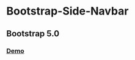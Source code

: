 
# Bootstrap-Side-Navbar
## Bootstrap 5.0
### <a href="https://deepakmp444.github.io/Bootstrap-Side-Navbar/">Demo</a>
